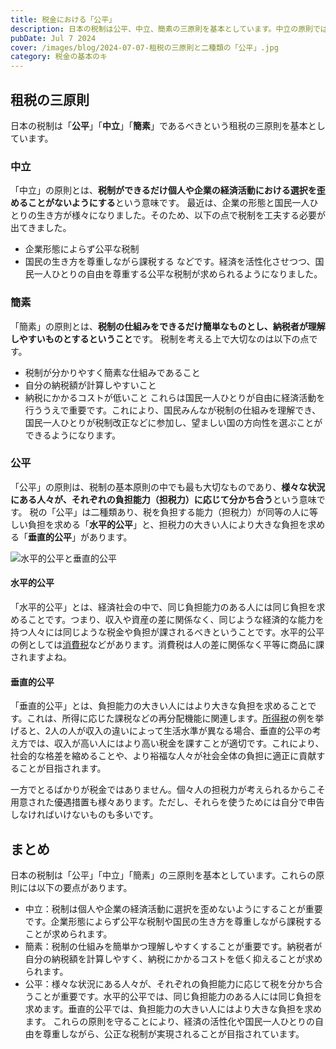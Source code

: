 ```yaml
---
title: 税金における「公平」
description: 日本の税制は公平、中立、簡素の三原則を基本としています。中立の原則では、税制が個人や企業の経済活動に歪みを与えないようにすることが重要です。簡素の原則では、税制の仕組みを簡単で理解しやすいものにすることが求められます。公平の原則では、人々がそれぞれの負担能力に応じて税金を分かち合うことが重要です。水平的公平では、同じ負担能力のある人には同じ負担を求めます。垂直的公平では、負担能力の大きい人にはより大きな負担を求めます。税制は経済活動を活性化させつつ、国民の自由を尊重するために重要な役割を果たしています。
pubDate: Jul 7 2024
cover: /images/blog/2024-07-07-租税の三原則と二種類の「公平」.jpg
category: 税金の基本のキ
---
```

## 租税の三原則
日本の税制は「**公平**」「**中立**」「**簡素**」であるべきという租税の三原則を基本としています。
### 中立
「中立」の原則とは、**税制ができるだけ個人や企業の経済活動における選択を歪めることがないようにする**という意味です。
最近は、企業の形態と国民一人ひとりの生き方が様々になりました。そのため、以下の点で税制を工夫する必要が出てきました。
- 企業形態によらず公平な税制
- 国民の生き方を尊重しながら課税する
などです。経済を活性化させつつ、国民一人ひとりの自由を尊重する公平な税制が求められるようになりました。
### 簡素
「簡素」の原則とは、**税制の仕組みをできるだけ簡単なものとし、納税者が理解しやすいものとするということ**です。 
税制を考える上で大切なのは以下の点です。
- 税制が分かりやすく簡素な仕組みであること
- 自分の納税額が計算しやすいこと
- 納税にかかるコストが低いこと
これらは国民一人ひとりが自由に経済活動を行ううえで重要です。これにより、国民みんなが税制の仕組みを理解でき、国民一人ひとりが税制改正などに参加し、望ましい国の方向性を選ぶことができるようになります。

### 公平
「公平」の原則は、税制の基本原則の中でも最も大切なものであり、**様々な状況にある人々が、それぞれの負担能力（担税力）に応じて分かち合う**という意味です。
税の「公平」は二種類あり、税を負担する能力（担税力）が同等の人に等しい負担を求める「**水平的公平**」と、担税力の大きい人により大きな負担を求める「**垂直的公平**」があります。

![水平的公平と垂直的公平](https://2.bp.blogspot.com/-CkMGGu3ZoVw/Ue_cjHUYfBI/AAAAAAAAAeU/cMoDUnhq4fQ/s200/13policy1finalexam3.png)
#### 水平的公平
「水平的公平」とは、経済社会の中で、同じ負担能力のある人には同じ負担を求めることです。つまり、収入や資産の差に関係なく、同じような経済的な能力を持つ人々には同じような税金や負担が課されるべきということです。水平的公平の例としては[消費税](/blog/consumer-tax)などがあります。消費税は人の差に関係なく平等に商品に課されますよね。
#### 垂直的公平
「垂直的公平」とは、負担能力の大きい人にはより大きな負担を求めることです。これは、所得に応じた課税などの再分配機能に関連します。[所得税](/blog/income-tax)の例を挙げると、2人の人が収入の違いによって生活水準が異なる場合、垂直的公平の考え方では、収入が高い人にはより高い税金を課すことが適切です。これにより、社会的な格差を縮めることや、より裕福な人々が社会全体の負担に適正に貢献することが目指されます。

一方でとるばかりが税金ではありません。個々人の担税力が考えられるからこそ用意された優遇措置も様々あります。ただし、それらを使うためには自分で申告しなければいけないものも多いです。

## まとめ
日本の税制は「公平」「中立」「簡素」の三原則を基本としています。これらの原則には以下の要点があります。
- 中立：税制は個人や企業の経済活動に選択を歪めないようにすることが重要です。企業形態によらず公平な税制や国民の生き方を尊重しながら課税することが求められます。
- 簡素：税制の仕組みを簡単かつ理解しやすくすることが重要です。納税者が自分の納税額を計算しやすく、納税にかかるコストを低く抑えることが求められます。
- 公平：様々な状況にある人々が、それぞれの負担能力に応じて税を分かち合うことが重要です。水平的公平では、同じ負担能力のある人には同じ負担を求めます。垂直的公平では、負担能力の大きい人にはより大きな負担を求めます。
これらの原則を守ることにより、経済の活性化や国民一人ひとりの自由を尊重しながら、公正な税制が実現されることが目指されています。